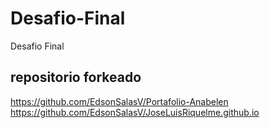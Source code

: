 # Desafio-Final
Desafio Final 

## repositorio forkeado
 https://github.com/EdsonSalasV/Portafolio-Anabelen
 https://github.com/EdsonSalasV/JoseLuisRiquelme.github.io